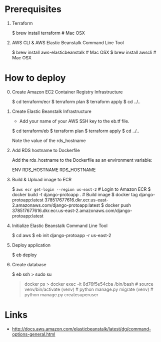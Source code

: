 Prerequisites
==========================

1) Terraform

	$ brew install terraform # Mac OSX

2) AWS CLI & AWS Elastic Beanstalk Command Line Tool

	$ brew install aws-elasticbeanstalk # Mac OSX
	$ brew install awscli               # Mac OSX


How to deploy
===============

0) Create Amazon EC2 Container Registry Infrastructure

	$ cd terraform/ecr
	$ terraform plan
	$ terraform apply
	$ cd ../..

1) Create Elastic Beanstalk Infrastructure

	* Add your name of your AWS SSH key to the eb.tf file.

	$ cd terraform/eb
	$ terraform plan
	$ terraform apply
	$ cd ../..

	Note the value of the rds_hostname

2) Add RDS hostname to Dockerfile

	Add the rds_hostname to the Dockerfile as an environment
	variable:

	ENV	   RDS_HOSTNAME		 RDS_HOSTNAME

3) Build & Upload image to ECR

	$ `aws ecr get-login --region us-east-2`  # Login to Amazon ECR
	$ docker build -t django-protoapp .       # Build image
	$ docker tag django-protoapp:latest 378517677616.dkr.ecr.us-east-2.amazonaws.com/django-protoapp:latest
	$ docker push 378517677616.dkr.ecr.us-east-2.amazonaws.com/django-protoapp:latest

4) Initialize Elastic Beanstalk Command Line Tool

	$ cd aws
	$ eb init django-protoapp -r us-east-2

5) Deploy application

	$ eb deploy

6) Create database

	$ eb ssh
        > sudo su
	> docker ps
        > docker exec -it 8d76f5e54cba /bin/bash
        # source venv/bin/activate
	(venv) # python manage.py migrate
	(venv) # python manage.py createsuperuser

Links
==========================

* http://docs.aws.amazon.com/elasticbeanstalk/latest/dg/command-options-general.html
